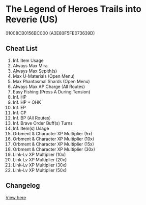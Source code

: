 # The Legend of Heroes Trails into Reverie (US)
01008CB0156BC000 (A3E80F5FE073639D)

## Cheat List
1. Inf. Item Usage
1. Always Max Mira
1. Always Max Sepith(s)
1. Max U-Materials (Open Menu)
1. Max Phantasmal Shards (Open Menu)
1. Always Max AP Charge (All Routes)
1. Easy Fishing (Press A During Tension)
1. Inf. HP
1. Inf. HP + OHK
1. Inf. EP
1. Inf. CP
1. Inf. BP (All Routes)
1. Inf. Brave Order Buff(s) Turns
1. Inf. Item(s) Usage
1. Orbment & Character XP Multiplier (5x)
1. Orbment & Character XP Multiplier (10x)
1. Orbment & Character XP Multiplier (15x)
1. Orbment & Character XP Multiplier (30x)
1. Link-Lv XP Multiplier (10x)
1. Link-Lv XP Multiplier (20x)
1. Link-Lv XP Multiplier (30x)
1. Link-Lv XP Multiplier (50x)

## Changelog
[View here](./CHANGELOG.md)